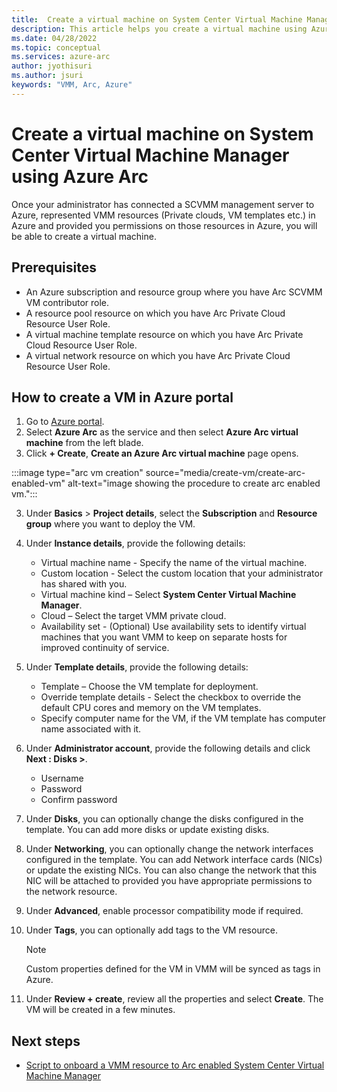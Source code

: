 ```yaml
---
title:  Create a virtual machine on System Center Virtual Machine Manager using Azure Arc
description: This article helps you create a virtual machine using Azure portal.
ms.date: 04/28/2022
ms.topic: conceptual
ms.services: azure-arc
author: jyothisuri
ms.author: jsuri
keywords: "VMM, Arc, Azure"
---
```



# Create a virtual machine on System Center Virtual Machine Manager using Azure Arc

Once your administrator has connected a SCVMM management server to Azure, represented VMM resources (Private clouds, VM templates etc.) in Azure and provided you permissions on those resources in Azure, you will be able to create a virtual machine.

## Prerequisites

- An Azure subscription and resource group where you have Arc SCVMM VM contributor role.
- A resource pool resource on which you have Arc Private Cloud Resource User Role.
- A virtual machine template resource on which you have Arc Private Cloud Resource User Role.
- A virtual network resource on which you have Arc Private Cloud Resource User Role.

## How to create a VM in Azure portal

1. Go to [Azure portal](https://aka.ms/AzureArcVM).
2. Select **Azure Arc** as the service and then select **Azure Arc virtual machine** from the left blade.
3. Click **+ Create**, **Create an Azure Arc virtual machine** page opens.

  :::image type="arc vm creation" source="media/create-vm/create-arc-enabled-vm" alt-text="image showing the procedure to create arc enabled vm.":::

3. Under **Basics** > **Project details**, select the **Subscription** and **Resource group** where you want to deploy the VM.
4. Under **Instance details**, provide the following details:
   - Virtual machine name - Specify the name of the virtual machine.
   - Custom location - Select the custom location that your administrator has shared with you.
   - Virtual machine kind – Select **System Center Virtual Machine Manager**.
   - Cloud – Select the target VMM private cloud.
   - Availability set - (Optional) Use availability sets to identify virtual machines that you want VMM to keep on separate hosts for improved continuity of service.
5. Under **Template details**, provide the following details:
   - Template – Choose the VM template for deployment.
   - Override template details - Select the checkbox to override the default CPU cores and memory on the VM templates.
   - Specify computer name for the VM, if the VM template has computer name associated with it.
6. Under **Administrator account**, provide the following details and click **Next : Disks >**.
   - Username
   - Password
   - Confirm password
7. Under **Disks**, you can optionally change the disks configured in the template. You can add more disks or update existing disks.
8. Under **Networking**, you can optionally change the network interfaces configured in the template. You can add Network interface cards (NICs) or update the existing NICs. You can also change the network that this NIC will be attached to provided you have appropriate permissions to the network resource.
9. Under **Advanced**, enable processor compatibility mode if required.
10. Under **Tags**, you can optionally add tags to the VM resource.
    >[!NOTE]
    > Custom properties defined for the VM in VMM will be synced as tags in Azure.

11.	Under **Review + create**, review all the properties and select **Create**. The VM will be created in a few minutes.


## Next steps

- [Script to onboard a VMM resource to Arc enabled System Center Virtual Machine Manager](script-to-onboard-virtual-machine-manager-resource.md)
